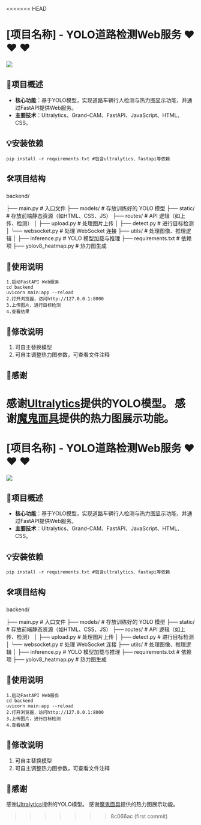 <<<<<<< HEAD
# [项目名称] - YOLO道路检测Web服务 :heart: :heart: :heart:

![](assets/20250407_103456_4b6fbdb1b3de1bf52d5b16e931336af.png)

## :rocket:项目概述

- **核心功能**：基于YOLO模型，实现道路车辆行人检测与热力图显示功能，并通过FastAPI提供Web服务。
- **主要技术**：Ultralytics、Grand-CAM、FastAPI、JavaScript、HTML、CSS。

## :bulb:安装依赖

```
pip install -r requirements.txt #包含ultralytics、fastapi等依赖
```

## :hammer_and_wrench:项目结构

backend/

├── main.py              # 入口文件
├── models/              # 存放训练好的 YOLO 模型
├── static/              # 存放前端静态资源（如HTML、CSS、JS）
├── routes/              # API 逻辑（如上传、检测）
│   ├── upload.py        # 处理图片上传
│   ├── detect.py        # 进行目标检测
│   └── websocket.py     # 处理 WebSocket 连接
├── utils/               # 处理图像、推理逻辑
│   ├── inference.py     # YOLO 模型加载与推理
├── requirements.txt     # 依赖项
├── yolov8_heatmap.py    # 热力图生成

## :handbag:使用说明

```
1.启动FastAPI Web服务
cd backend
uvicorn main:app --reload
2.打开浏览器，访问http://127.0.0.1:8000
3.上传图片，进行目标检测
4.查看结果
```

## :star2:修改说明

1. 可自主替换模型
2. 可自主调整热力图参数，可查看文件注释

## :stars:感谢

感谢[Ultralytics](https://github.com/ultralytics)提供的YOLO模型。
感谢[魔鬼面具](https://github.com/z1069614715)提供的热力图展示功能。
=======
# [项目名称] - YOLO道路检测Web服务 :heart: :heart: :heart:

![](assets/20250407_103456_4b6fbdb1b3de1bf52d5b16e931336af.png)

## :rocket:项目概述

- **核心功能**：基于YOLO模型，实现道路车辆行人检测与热力图显示功能，并通过FastAPI提供Web服务。
- **主要技术**：Ultralytics、Grand-CAM、FastAPI、JavaScript、HTML、CSS。

## :bulb:安装依赖

```
pip install -r requirements.txt #包含ultralytics、fastapi等依赖
```

## :hammer_and_wrench:项目结构

backend/

├── main.py              # 入口文件
├── models/              # 存放训练好的 YOLO 模型
├── static/              # 存放前端静态资源（如HTML、CSS、JS）
├── routes/              # API 逻辑（如上传、检测）
│   ├── upload.py        # 处理图片上传
│   ├── detect.py        # 进行目标检测
│   └── websocket.py     # 处理 WebSocket 连接
├── utils/               # 处理图像、推理逻辑
│   ├── inference.py     # YOLO 模型加载与推理
├── requirements.txt     # 依赖项
├── yolov8_heatmap.py    # 热力图生成

## :handbag:使用说明

```
1.启动FastAPI Web服务
cd backend
uvicorn main:app --reload
2.打开浏览器，访问http://127.0.0.1:8000
3.上传图片，进行目标检测
4.查看结果
```

## :star2:修改说明

1. 可自主替换模型
2. 可自主调整热力图参数，可查看文件注释

## :stars:感谢

感谢[Ultralytics](https://github.com/ultralytics)提供的YOLO模型。
感谢[魔鬼面具](https://github.com/z1069614715)提供的热力图展示功能。
>>>>>>> 8c066ac (first commit)
